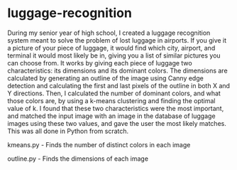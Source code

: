# luggage-recognition

During my senior year of high school, I created a luggage recognition system meant to solve the problem of lost luggage in airports. If you give it a picture of your piece of luggage, it would find which city, airport, and terminal it would most likely be in, giving you a list of similar pictures you can choose from. It works by giving each piece of luggage two characteristics: its dimensions and its dominant colors. The dimensions are calculated by generating an outline of the image using Canny edge detection and calculating the first and last pixels of the outline in both X and Y directions. Then, I calculated the number of dominant colors, and what those colors are, by using a k-means clustering and finding the optimal value of k. I found that these two characteristics were the most important, and matched the input image with an image in the database of luggage images using these two values, and gave the user the most likely matches. This was all done in Python from scratch.

kmeans.py - Finds the number of distinct colors in each image

outline.py - Finds the dimensions of each image
